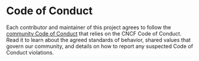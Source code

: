 # Code of Conduct

Each contributor and maintainer of this project agrees to follow the [community Code of Conduct](/docs/01-contributing/01-code-of-conduct.md) that relies on the CNCF Code of Conduct. Read it to learn about the agreed standards of behavior, shared values that govern our community, and details on how to report any suspected Code of Conduct violations.
